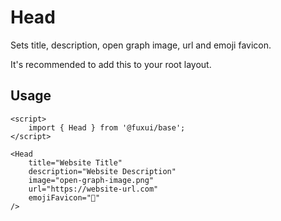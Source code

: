 # Head

Sets title, description, open graph image, url and emoji favicon.

It's recommended to add this to your root layout.

## Usage

```svelte
<script>
	import { Head } from '@fuxui/base';
</script>

<Head
	title="Website Title"
	description="Website Description"
	image="open-graph-image.png"
	url="https://website-url.com"
	emojiFavicon="🦊"
/>
```
